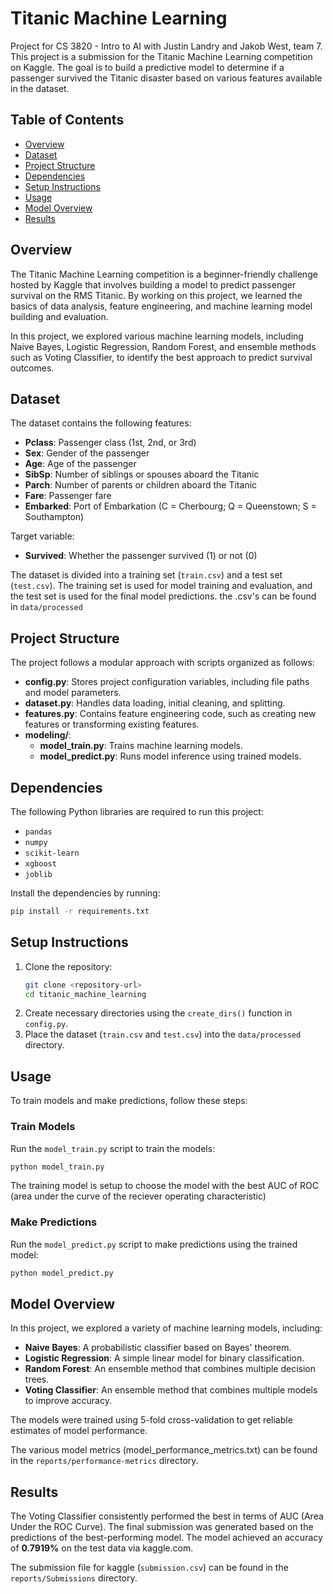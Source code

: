 # Titanic Machine Learning

Project for CS 3820 - Intro to AI with Justin Landry and Jakob West, team 7. This project is a submission for the Titanic Machine Learning competition on Kaggle. The goal is to build a predictive model to determine if a passenger survived the Titanic disaster based on various features available in the dataset.

## Table of Contents
- [Overview](#overview)
- [Dataset](#dataset)
- [Project Structure](#project-structure)
- [Dependencies](#dependencies)
- [Setup Instructions](#setup-instructions)
- [Usage](#usage)
- [Model Overview](#model-overview)
- [Results](#results)

## Overview
The Titanic Machine Learning competition is a beginner-friendly challenge hosted by Kaggle that involves building a model to predict passenger survival on the RMS Titanic. By working on this project, we learned the basics of data analysis, feature engineering, and machine learning model building and evaluation.

In this project, we explored various machine learning models, including Naive Bayes, Logistic Regression, Random Forest, and ensemble methods such as Voting Classifier, to identify the best approach to predict survival outcomes.

## Dataset
The dataset contains the following features:
- **Pclass**: Passenger class (1st, 2nd, or 3rd)
- **Sex**: Gender of the passenger
- **Age**: Age of the passenger
- **SibSp**: Number of siblings or spouses aboard the Titanic
- **Parch**: Number of parents or children aboard the Titanic
- **Fare**: Passenger fare
- **Embarked**: Port of Embarkation (C = Cherbourg; Q = Queenstown; S = Southampton)

Target variable:
- **Survived**: Whether the passenger survived (1) or not (0)

The dataset is divided into a training set (`train.csv`) and a test set (`test.csv`). The training set is used for model training and evaluation, and the test set is used for the final model predictions.
 the .csv's can be found in `data/processed`

## Project Structure
The project follows a modular approach with scripts organized as follows:

- **config.py**: Stores project configuration variables, including file paths and model parameters.
- **dataset.py**: Handles data loading, initial cleaning, and splitting.
- **features.py**: Contains feature engineering code, such as creating new features or transforming existing features.
- **modeling/**:
  - **model_train.py**: Trains machine learning models.
  - **model_predict.py**: Runs model inference using trained models.



## Dependencies
The following Python libraries are required to run this project:
- `pandas`
- `numpy`
- `scikit-learn`
- `xgboost`
- `joblib`

Install the dependencies by running:
```sh
pip install -r requirements.txt
```

## Setup Instructions
1. Clone the repository:
   ```sh
   git clone <repository-url>
   cd titanic_machine_learning
   ```
2. Create necessary directories using the `create_dirs()` function in `config.py`.
3. Place the dataset (`train.csv` and `test.csv`) into the `data/processed` directory.

## Usage
To train models and make predictions, follow these steps:

### Train Models
Run the `model_train.py` script to train the models:
```sh
python model_train.py
```
The training model is setup to choose the model with the best AUC of ROC (area under the curve of the reciever operating characteristic)

### Make Predictions
Run the `model_predict.py` script to make predictions using the trained model:
```sh
python model_predict.py
```

## Model Overview
In this project, we explored a variety of machine learning models, including:
- **Naive Bayes**: A probabilistic classifier based on Bayes' theorem.
- **Logistic Regression**: A simple linear model for binary classification.
- **Random Forest**: An ensemble method that combines multiple decision trees.
- **Voting Classifier**: An ensemble method that combines multiple models to improve accuracy.

The models were trained using 5-fold cross-validation to get reliable estimates of model performance.

The various model metrics (model_performance_metrics.txt) can be found in the `reports/performance-metrics` directory.

## Results
The Voting Classifier consistently performed the best in terms of AUC (Area Under the ROC Curve). The final submission was generated based on the predictions of the best-performing model. The model achieved an accuracy of **0.7919%** on the test data via kaggle.com.

The submission file for kaggle (`submission.csv`) can be found in the `reports/Submissions` directory.


